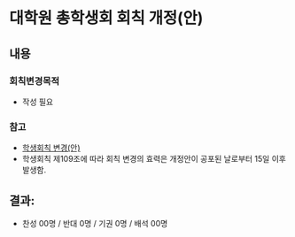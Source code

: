 대학원 총학생회 회칙 개정(안)
===

## 내용
### 회칙변경목적

- 작성 필요

### 참고
 - [학생회칙 변경(안)](https://docs.google.com/spreadsheets/d/1TAcUbPVtAUHjAfrR7Z8t7M5CEXuZoRdSAygKa3H1nCk/edit?usp=sharing)
 - 학생회칙 제109조에 따라 회칙 변경의 효력은 개정안이 공포된 날로부터 15일 이후 발생함.

## 결과:
- 찬성 00명 / 반대 0명 / 기권 0명 / 배석 00명
